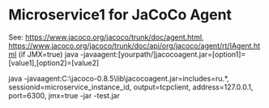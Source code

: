 # Microservice1 for JaCoCo Agent

See: https://www.jacoco.org/jacoco/trunk/doc/agent.html,
    https://www.jacoco.org/jacoco/trunk/doc/api/org/jacoco/agent/rt/IAgent.html (if JMX=true)
java -javaagent:[yourpath/]jacocoagent.jar=[option1]=[value1],[option2]=[value2]

java -javaagent:C:\jacoco-0.8.5\lib\jacocoagent.jar=includes=ru.*,
                                                   sessionid=microservice_instance_id,
                                                   output=tcpclient,
                                                   address=127.0.0.1,
                                                   port=6300,
                                                   jmx=true -jar -test.jar

